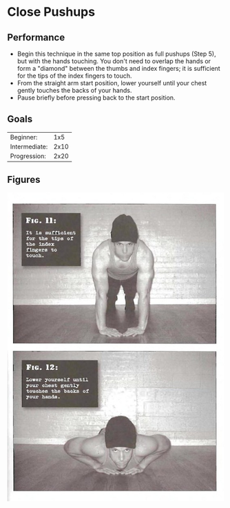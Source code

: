 # Close Pushups

## Performance

- Begin this technique in the same top position as full pushups (Step 5), but with the hands touching. You don't need to overlap the hands or form a "diamond" between the thumbs and index fingers; it is sufficient for the tips of the index fingers to touch.
- From the straight arm start position, lower yourself until your chest gently touches the backs of your hands.
- Pause briefly before pressing back to the start position. 

## Goals

| | |
|---|---|
|Beginner: | 1x5 |
|Intermediate: | 2x10 |
|Progression: | 2x20 |

## Figures

![](../images/01_pushups/Close-Pushups.jpg)
